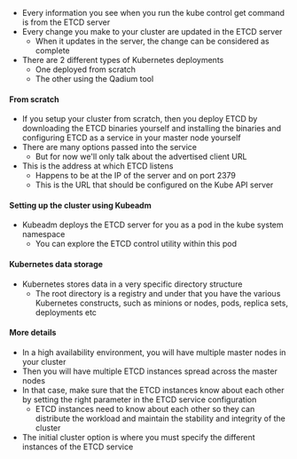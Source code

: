 
- Every information you see when you run the kube control get command is from the ETCD server
- Every change you make to your cluster are updated in the ETCD server
	- When it updates in the server, the change can be considered as complete
- There are 2 different types of Kubernetes deployments
	- One deployed from scratch
	- The other using the Qadium tool

#### From scratch

- If you setup your cluster from scratch, then you deploy ETCD by downloading the ETCD binaries yourself and installing the binaries and configuring ETCD as a service in your master node yourself
- There are many options passed into the service
	- But for now we'll only talk about the advertised client URL
- This is the address at which ETCD listens
	- Happens to be at the IP of the server and on port 2379
	- This is the URL that should be configured on the Kube API server

#### Setting up the cluster using Kubeadm 

- Kubeadm deploys the ETCD server for you as a pod in the kube system namespace
	- You can explore the ETCD control utility within this pod

#### Kubernetes data storage

- Kubernetes stores data in a very specific directory structure
	- The root directory is a registry and under that you have the various Kubernetes constructs, such as minions or nodes, pods, replica sets, deployments etc

#### More details

- In a high availability environment, you will have multiple master nodes in your cluster
- Then you will have multiple ETCD instances spread across the master nodes
- In that case, make sure that the ETCD instances know about each other by setting the right parameter in the ETCD service configuration
	- ETCD instances need to know about each other so they can distribute the workload and maintain the stability and integrity of the cluster
- The initial cluster option is where you must specify the different instances of the ETCD service